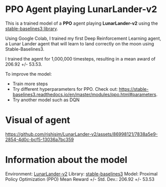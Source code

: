
# **PPO** Agent playing **LunarLander-v2**
This is a trained model of a **PPO** agent playing **LunarLander-v2** using the [stable-baselines3 library](https://github.com/DLR-RM/stable-baselines3).

Using Google Colab, I trained my first Deep Reinforcement Learning agent, a Lunar Lander agent that will learn to land correctly on the moon using Stable-Baselines3.

I trained the agent for 1,000,000 timesteps, resulting in a mean award of 206.92 +/- 53.53.

To improve the model:
- Train more steps
- Try different hyperparameters for PPO. Check out: https://stable-baselines3.readthedocs.io/en/master/modules/ppo.html#parameters.
- Try another model such as DQN

# Visual of agent
https://github.com/rishisim/LunarLander-v2/assets/86998121/7838a5e9-2854-4d0c-bcf5-13036a7bc359

# Information about the model
Environment: [LunarLander-v2](https://gymnasium.farama.org/environments/box2d/lunar_lander/)
Library: [stable-baselines3](https://github.com/DLR-RM/stable-baselines3)
Model: Proximal Policy Optimization (PPO)
Mean Reward +/- Std. Dev.: 206.92 +/- 53.53

